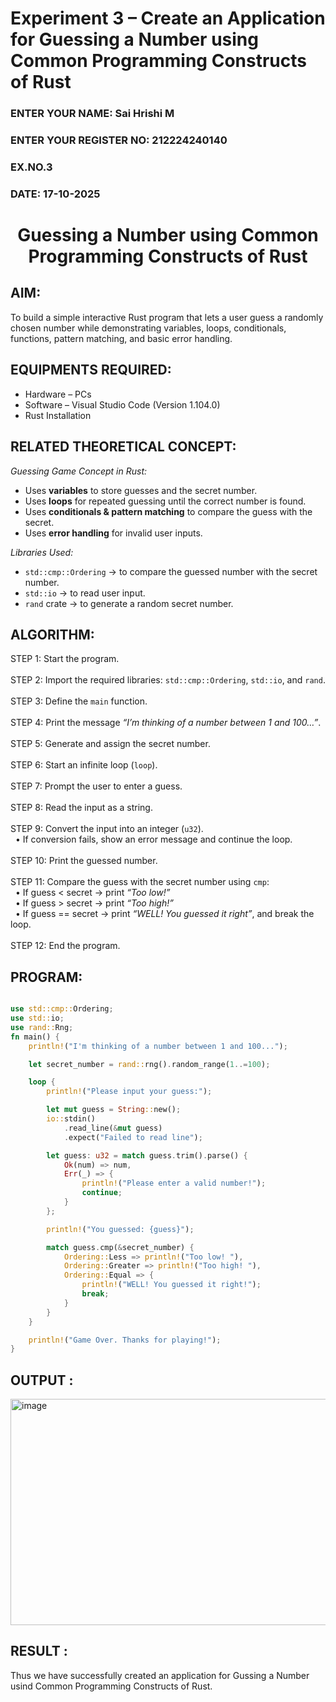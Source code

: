 # Experiment 3 – Create an Application for Guessing a Number using Common Programming Constructs of Rust  

<H3>ENTER YOUR NAME: Sai Hrishi M</H3>  
<H3>ENTER YOUR REGISTER NO: 212224240140</H3>  
<H3>EX.NO.3</H3>  
<H3>DATE: 17-10-2025</H3>  

<H1 ALIGN =CENTER> Guessing a Number using Common Programming Constructs of Rust </H1>  

## AIM:  
To build a simple interactive Rust program that lets a user guess a randomly chosen number while demonstrating variables, loops, conditionals, functions, pattern matching, and basic error handling.  

## EQUIPMENTS REQUIRED:  
- Hardware – PCs  
- Software – Visual Studio Code (Version 1.104.0)  
- Rust Installation  

## RELATED THEORETICAL CONCEPT:  

*Guessing Game Concept in Rust:*  
- Uses **variables** to store guesses and the secret number.  
- Uses **loops** for repeated guessing until the correct number is found.  
- Uses **conditionals & pattern matching** to compare the guess with the secret.  
- Uses **error handling** for invalid user inputs.  

*Libraries Used:*  
- `std::cmp::Ordering` → to compare the guessed number with the secret number.  
- `std::io` → to read user input.  
- `rand` crate → to generate a random secret number.  

## ALGORITHM:  
STEP 1: Start the program. <BR>  
STEP 2: Import the required libraries: `std::cmp::Ordering`, `std::io`, and `rand`. <BR>  
STEP 3: Define the `main` function. <BR>  
STEP 4: Print the message *“I’m thinking of a number between 1 and 100…”*. <BR>  
STEP 5: Generate and assign the secret number. <BR>  
STEP 6: Start an infinite loop (`loop`). <BR>  
STEP 7: Prompt the user to enter a guess. <BR>  
STEP 8: Read the input as a string. <BR>  
STEP 9: Convert the input into an integer (`u32`).  
&nbsp;&nbsp;• If conversion fails, show an error message and continue the loop. <BR>  
STEP 10: Print the guessed number. <BR>  
STEP 11: Compare the guess with the secret number using `cmp`:  
&nbsp;&nbsp;• If guess < secret → print *“Too low!”*  
&nbsp;&nbsp;• If guess > secret → print *“Too high!”*  
&nbsp;&nbsp;• If guess == secret → print *“WELL! You guessed it right”*, and break the loop. <BR>  
STEP 12: End the program. <BR>  

## PROGRAM: 

```rust

use std::cmp::Ordering;
use std::io;
use rand::Rng;
fn main() {
    println!("I'm thinking of a number between 1 and 100...");

    let secret_number = rand::rng().random_range(1..=100);

    loop {
        println!("Please input your guess:");

        let mut guess = String::new();
        io::stdin()
            .read_line(&mut guess)
            .expect("Failed to read line");

        let guess: u32 = match guess.trim().parse() {
            Ok(num) => num,
            Err(_) => {
                println!("Please enter a valid number!");
                continue;
            }
        };

        println!("You guessed: {guess}");

        match guess.cmp(&secret_number) {
            Ordering::Less => println!("Too low! "),
            Ordering::Greater => println!("Too high! "),
            Ordering::Equal => {
                println!("WELL! You guessed it right!");
                break;
            }
        }
    }

    println!("Game Over. Thanks for playing!");
}

````

## OUTPUT :

<img width="673" height="362" alt="image" src="https://github.com/user-attachments/assets/7696988c-0836-4f59-b711-00995d3a2d37" />


## RESULT :

Thus we have successfully created an application for Gussing a Number usind Common Programming Constructs of Rust.
